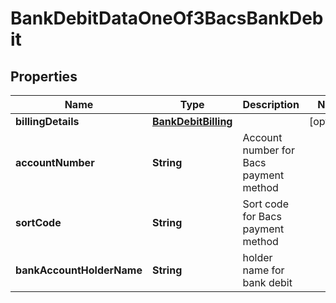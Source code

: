 

# BankDebitDataOneOf3BacsBankDebit


## Properties

| Name | Type | Description | Notes |
|------------ | ------------- | ------------- | -------------|
|**billingDetails** | [**BankDebitBilling**](BankDebitBilling.md) |  |  [optional] |
|**accountNumber** | **String** | Account number for Bacs payment method |  |
|**sortCode** | **String** | Sort code for Bacs payment method |  |
|**bankAccountHolderName** | **String** | holder name for bank debit |  |



